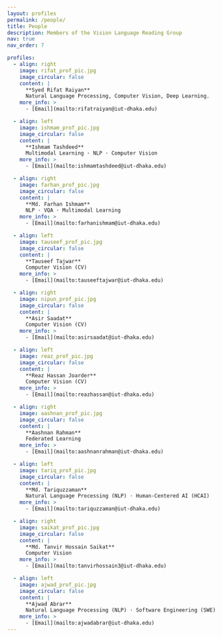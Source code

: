 ```yaml
---
layout: profiles
permalink: /people/
title: People
description: Members of the Vision Language Reading Group
nav: true
nav_order: 7

profiles:
  - align: right
    image: rifat_prof_pic.jpg
    image_circular: false
    content: |
      **Syed Rifat Raiyan**  
      Natural Language Processing, Computer Vision, Deep Learning.
    more_info: >
      - [Email](mailto:rifatraiyan@iut-dhaka.edu)

  - align: left
    image: ishmam_prof_pic.jpg
    image_circular: false
    content: |
      **Ishmam Tashdeed**  
      Multimodal Learning · NLP · Computer Vision
    more_info: >
      - [Email](mailto:ishmamtashdeed@iut-dhaka.edu)

  - align: right
    image: farhan_prof_pic.jpg
    image_circular: false
    content: |
      **Md. Farhan Ishmam**  
      NLP · VQA · Multimodal Learning
    more_info: >
      - [Email](mailto:farhanishmam@iut-dhaka.edu)

  - align: left
    image: tauseef_prof_pic.jpg
    image_circular: false
    content: |
      **Tauseef Tajwar**  
      Computer Vision (CV)
    more_info: >
      - [Email](mailto:tauseeftajwar@iut-dhaka.edu)

  - align: right
    image: nipun_prof_pic.jpg
    image_circular: false
    content: |
      **Asir Saadat**  
      Computer Vision (CV)
    more_info: >
      - [Email](mailto:asirsaadat@iut-dhaka.edu)

  - align: left
    image: reaz_prof_pic.jpg
    image_circular: false
    content: |
      **Reaz Hassan Joarder**  
      Computer Vision (CV)
    more_info: >
      - [Email](mailto:reazhassan@iut-dhaka.edu)

  - align: right
    image: aashnan_prof_pic.jpg
    image_circular: false
    content: |
      **Aashnan Rahman**  
      Federated Learning
    more_info: >
      - [Email](mailto:aashnanrahman@iut-dhaka.edu)

  - align: left
    image: tariq_prof_pic.jpg
    image_circular: false
    content: |
      **Md. Tariquzzaman**  
      Natural Language Processing (NLP) · Human-Centered AI (HCAI)
    more_info: >
      - [Email](mailto:tariquzzaman@iut-dhaka.edu)

  - align: right
    image: saikat_prof_pic.jpg
    image_circular: false
    content: |
      **Md. Tanvir Hossain Saikat**  
      Computer Vision
    more_info: >
      - [Email](mailto:tanvirhossain3@iut-dhaka.edu)

  - align: left
    image: ajwad_prof_pic.jpg
    image_circular: false
    content: |
      **Ajwad Abrar**  
      Natural Language Processing (NLP) · Software Engineering (SWE)
    more_info: >
      - [Email](mailto:ajwadabrar@iut-dhaka.edu)
---
```

